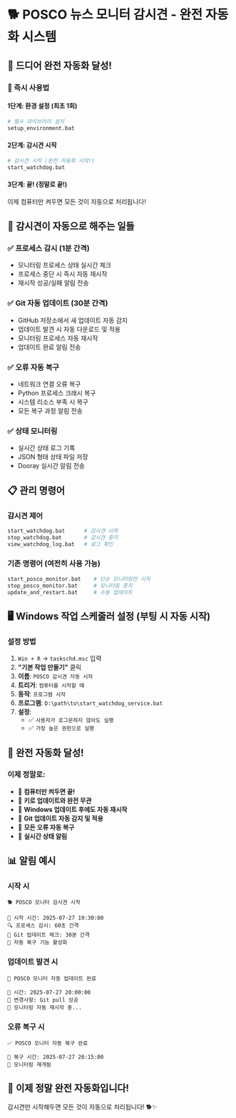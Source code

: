 # 🐕 POSCO 뉴스 모니터 감시견 - 완전 자동화 시스템

## 🎉 **드디어 완전 자동화 달성!**

### **🚀 즉시 사용법**

#### **1단계: 환경 설정 (최초 1회)**
```bash
# 필수 라이브러리 설치
setup_environment.bat
```

#### **2단계: 감시견 시작**
```bash
# 감시견 시작 (완전 자동화 시작!)
start_watchdog.bat
```

#### **3단계: 끝! (정말로 끝!)**
이제 컴퓨터만 켜두면 모든 것이 자동으로 처리됩니다!

## 🎯 **감시견이 자동으로 해주는 일들**

### **✅ 프로세스 감시 (1분 간격)**
- 모니터링 프로세스 상태 실시간 체크
- 프로세스 중단 시 즉시 자동 재시작
- 재시작 성공/실패 알림 전송

### **✅ Git 자동 업데이트 (30분 간격)**
- GitHub 저장소에서 새 업데이트 자동 감지
- 업데이트 발견 시 자동 다운로드 및 적용
- 모니터링 프로세스 자동 재시작
- 업데이트 완료 알림 전송

### **✅ 오류 자동 복구**
- 네트워크 연결 오류 복구
- Python 프로세스 크래시 복구
- 시스템 리소스 부족 시 복구
- 모든 복구 과정 알림 전송

### **✅ 상태 모니터링**
- 실시간 상태 로그 기록
- JSON 형태 상태 파일 저장
- Dooray 실시간 알림 전송

## 📋 **관리 명령어**

### **감시견 제어**
```bash
start_watchdog.bat      # 감시견 시작
stop_watchdog.bat       # 감시견 중지
view_watchdog_log.bat   # 로그 확인
```

### **기존 명령어 (여전히 사용 가능)**
```bash
start_posco_monitor.bat    # 단순 모니터링만 시작
stop_posco_monitor.bat     # 모니터링 중지
update_and_restart.bat     # 수동 업데이트
```

## 🖥️ **Windows 작업 스케줄러 설정 (부팅 시 자동 시작)**

### **설정 방법**
1. `Win + R` → `taskschd.msc` 입력
2. **"기본 작업 만들기"** 클릭
3. **이름**: `POSCO 감시견 자동 시작`
4. **트리거**: `컴퓨터를 시작할 때`
5. **동작**: `프로그램 시작`
6. **프로그램**: `D:\path\to\start_watchdog_service.bat`
7. **설정**: 
   - ✅ `사용자가 로그온하지 않아도 실행`
   - ✅ `가장 높은 권한으로 실행`

## 🎊 **완전 자동화 달성!**

### **이제 정말로:**
- 🔄 **컴퓨터만 켜두면 끝!**
- 🔄 **키로 업데이트와 완전 무관**
- 🔄 **Windows 업데이트 후에도 자동 재시작**
- 🔄 **Git 업데이트 자동 감지 및 적용**
- 🔄 **모든 오류 자동 복구**
- 🔄 **실시간 상태 알림**

## 📊 **알림 예시**

### **시작 시**
```
🐕 POSCO 모니터 감시견 시작

📅 시작 시간: 2025-07-27 19:30:00
🔍 프로세스 감시: 60초 간격
🔄 Git 업데이트 체크: 30분 간격
🚀 자동 복구 기능 활성화
```

### **업데이트 발견 시**
```
🔄 POSCO 모니터 자동 업데이트 완료

📅 시간: 2025-07-27 20:00:00
🔄 변경사항: Git pull 성공
🚀 모니터링 자동 재시작 중...
```

### **오류 복구 시**
```
✅ POSCO 모니터 자동 복구 완료

📅 복구 시간: 2025-07-27 20:15:00
🚀 모니터링 재개됨
```

## 🎯 **이제 정말 완전 자동화입니다!**

감시견만 시작해두면 모든 것이 자동으로 처리됩니다! 🐕✨